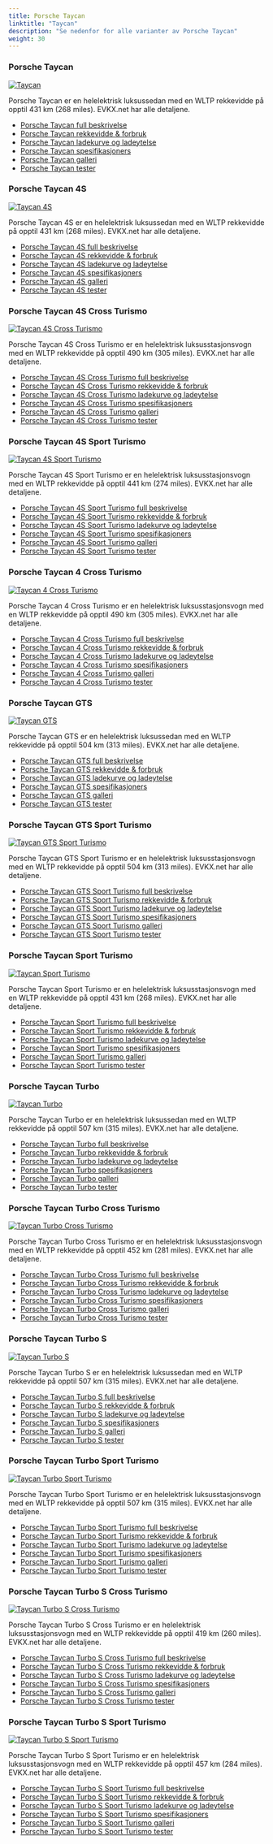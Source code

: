 ```yaml
---
title: Porsche Taycan
linktitle: "Taycan"
description: "Se nedenfor for alle varianter av Porsche Taycan"
weight: 30
---
```

### Porsche Taycan

<a href="taycan/"><img src="https://media.evkx.net/multimedia/models/porsche/taycan/taycan/main_1_st.jpg" class="img-fluid" alt="Taycan" ></a>

Porsche Taycan er en helelektrisk luksussedan med en WLTP rekkevidde på opptil 431 km (268 miles). EVKX.net har alle detaljene. 

- [Porsche Taycan full beskrivelse](taycan/)
- [Porsche Taycan rekkevidde & forbruk](taycan/rangeandconsumption)
- [Porsche Taycan ladekurve og ladeytelse](taycan/chargingcurve)
- [Porsche Taycan spesifikasjoners](taycan/specifications)
- [Porsche Taycan galleri](taycan/gallery)
- [Porsche Taycan tester](taycan/reviews)

### Porsche Taycan 4S

<a href="taycan_4s/"><img src="https://media.evkx.net/multimedia/models/porsche/taycan/taycan_4s/main_1_st.jpg" class="img-fluid" alt="Taycan 4S" ></a>

Porsche Taycan 4S er en helelektrisk luksussedan med en WLTP rekkevidde på opptil 431 km (268 miles). EVKX.net har alle detaljene. 

- [Porsche Taycan 4S full beskrivelse](taycan_4s/)
- [Porsche Taycan 4S rekkevidde & forbruk](taycan_4s/rangeandconsumption)
- [Porsche Taycan 4S ladekurve og ladeytelse](taycan_4s/chargingcurve)
- [Porsche Taycan 4S spesifikasjoners](taycan_4s/specifications)
- [Porsche Taycan 4S galleri](taycan_4s/gallery)
- [Porsche Taycan 4S tester](taycan_4s/reviews)

### Porsche Taycan 4S Cross Turismo

<a href="taycan_4s_cross_turismo/"><img src="https://media.evkx.net/multimedia/models/porsche/taycan/taycan_4s_cross_turismo/main_1_st.jpg" class="img-fluid" alt="Taycan 4S Cross Turismo" ></a>

Porsche Taycan 4S Cross Turismo er en helelektrisk luksusstasjonsvogn med en WLTP rekkevidde på opptil 490 km (305 miles). EVKX.net har alle detaljene. 

- [Porsche Taycan 4S Cross Turismo full beskrivelse](taycan_4s_cross_turismo/)
- [Porsche Taycan 4S Cross Turismo rekkevidde & forbruk](taycan_4s_cross_turismo/rangeandconsumption)
- [Porsche Taycan 4S Cross Turismo ladekurve og ladeytelse](taycan_4s_cross_turismo/chargingcurve)
- [Porsche Taycan 4S Cross Turismo spesifikasjoners](taycan_4s_cross_turismo/specifications)
- [Porsche Taycan 4S Cross Turismo galleri](taycan_4s_cross_turismo/gallery)
- [Porsche Taycan 4S Cross Turismo tester](taycan_4s_cross_turismo/reviews)

### Porsche Taycan 4S Sport Turismo

<a href="taycan_4s_sport_turismo/"><img src="https://media.evkx.net/multimedia/models/porsche/taycan/taycan_4s_sport_turismo/main_1_st.jpg" class="img-fluid" alt="Taycan 4S Sport Turismo" ></a>

Porsche Taycan 4S Sport Turismo er en helelektrisk luksusstasjonsvogn med en WLTP rekkevidde på opptil 441 km (274 miles). EVKX.net har alle detaljene. 

- [Porsche Taycan 4S Sport Turismo full beskrivelse](taycan_4s_sport_turismo/)
- [Porsche Taycan 4S Sport Turismo rekkevidde & forbruk](taycan_4s_sport_turismo/rangeandconsumption)
- [Porsche Taycan 4S Sport Turismo ladekurve og ladeytelse](taycan_4s_sport_turismo/chargingcurve)
- [Porsche Taycan 4S Sport Turismo spesifikasjoners](taycan_4s_sport_turismo/specifications)
- [Porsche Taycan 4S Sport Turismo galleri](taycan_4s_sport_turismo/gallery)
- [Porsche Taycan 4S Sport Turismo tester](taycan_4s_sport_turismo/reviews)

### Porsche Taycan 4 Cross Turismo

<a href="taycan_4_cross_turismo/"><img src="https://media.evkx.net/multimedia/models/porsche/taycan/taycan_4_cross_turismo/main_1_st.jpg" class="img-fluid" alt="Taycan 4 Cross Turismo" ></a>

Porsche Taycan 4 Cross Turismo er en helelektrisk luksusstasjonsvogn med en WLTP rekkevidde på opptil 490 km (305 miles). EVKX.net har alle detaljene. 

- [Porsche Taycan 4 Cross Turismo full beskrivelse](taycan_4_cross_turismo/)
- [Porsche Taycan 4 Cross Turismo rekkevidde & forbruk](taycan_4_cross_turismo/rangeandconsumption)
- [Porsche Taycan 4 Cross Turismo ladekurve og ladeytelse](taycan_4_cross_turismo/chargingcurve)
- [Porsche Taycan 4 Cross Turismo spesifikasjoners](taycan_4_cross_turismo/specifications)
- [Porsche Taycan 4 Cross Turismo galleri](taycan_4_cross_turismo/gallery)
- [Porsche Taycan 4 Cross Turismo tester](taycan_4_cross_turismo/reviews)

### Porsche Taycan GTS

<a href="taycan_gts/"><img src="https://media.evkx.net/multimedia/models/porsche/taycan/taycan_gts/main_1_st.jpg" class="img-fluid" alt="Taycan GTS" ></a>

Porsche Taycan GTS er en helelektrisk luksussedan med en WLTP rekkevidde på opptil 504 km (313 miles). EVKX.net har alle detaljene. 

- [Porsche Taycan GTS full beskrivelse](taycan_gts/)
- [Porsche Taycan GTS rekkevidde & forbruk](taycan_gts/rangeandconsumption)
- [Porsche Taycan GTS ladekurve og ladeytelse](taycan_gts/chargingcurve)
- [Porsche Taycan GTS spesifikasjoners](taycan_gts/specifications)
- [Porsche Taycan GTS galleri](taycan_gts/gallery)
- [Porsche Taycan GTS tester](taycan_gts/reviews)

### Porsche Taycan GTS Sport Turismo

<a href="taycan_gts_sport_turismo/"><img src="https://media.evkx.net/multimedia/models/porsche/taycan/taycan_gts_sport_turismo/main_1_st.jpg" class="img-fluid" alt="Taycan GTS Sport Turismo" ></a>

Porsche Taycan GTS Sport Turismo er en helelektrisk luksusstasjonsvogn med en WLTP rekkevidde på opptil 504 km (313 miles). EVKX.net har alle detaljene. 

- [Porsche Taycan GTS Sport Turismo full beskrivelse](taycan_gts_sport_turismo/)
- [Porsche Taycan GTS Sport Turismo rekkevidde & forbruk](taycan_gts_sport_turismo/rangeandconsumption)
- [Porsche Taycan GTS Sport Turismo ladekurve og ladeytelse](taycan_gts_sport_turismo/chargingcurve)
- [Porsche Taycan GTS Sport Turismo spesifikasjoners](taycan_gts_sport_turismo/specifications)
- [Porsche Taycan GTS Sport Turismo galleri](taycan_gts_sport_turismo/gallery)
- [Porsche Taycan GTS Sport Turismo tester](taycan_gts_sport_turismo/reviews)

### Porsche Taycan Sport Turismo

<a href="taycan_sport_turismo/"><img src="https://media.evkx.net/multimedia/models/porsche/taycan/taycan_sport_turismo/main_1_st.jpg" class="img-fluid" alt="Taycan Sport Turismo" ></a>

Porsche Taycan Sport Turismo er en helelektrisk luksusstasjonsvogn med en WLTP rekkevidde på opptil 431 km (268 miles). EVKX.net har alle detaljene. 

- [Porsche Taycan Sport Turismo full beskrivelse](taycan_sport_turismo/)
- [Porsche Taycan Sport Turismo rekkevidde & forbruk](taycan_sport_turismo/rangeandconsumption)
- [Porsche Taycan Sport Turismo ladekurve og ladeytelse](taycan_sport_turismo/chargingcurve)
- [Porsche Taycan Sport Turismo spesifikasjoners](taycan_sport_turismo/specifications)
- [Porsche Taycan Sport Turismo galleri](taycan_sport_turismo/gallery)
- [Porsche Taycan Sport Turismo tester](taycan_sport_turismo/reviews)

### Porsche Taycan Turbo

<a href="taycan_turbo/"><img src="https://media.evkx.net/multimedia/models/porsche/taycan/taycan_turbo/main_1_st.jpg" class="img-fluid" alt="Taycan Turbo" ></a>

Porsche Taycan Turbo er en helelektrisk luksussedan med en WLTP rekkevidde på opptil 507 km (315 miles). EVKX.net har alle detaljene. 

- [Porsche Taycan Turbo full beskrivelse](taycan_turbo/)
- [Porsche Taycan Turbo rekkevidde & forbruk](taycan_turbo/rangeandconsumption)
- [Porsche Taycan Turbo ladekurve og ladeytelse](taycan_turbo/chargingcurve)
- [Porsche Taycan Turbo spesifikasjoners](taycan_turbo/specifications)
- [Porsche Taycan Turbo galleri](taycan_turbo/gallery)
- [Porsche Taycan Turbo tester](taycan_turbo/reviews)

### Porsche Taycan Turbo Cross Turismo

<a href="taycan_turbo_cross_turismo/"><img src="https://media.evkx.net/multimedia/models/porsche/taycan/taycan_turbo_cross_turismo/main_1_st.jpg" class="img-fluid" alt="Taycan Turbo Cross Turismo" ></a>

Porsche Taycan Turbo Cross Turismo er en helelektrisk luksusstasjonsvogn med en WLTP rekkevidde på opptil 452 km (281 miles). EVKX.net har alle detaljene. 

- [Porsche Taycan Turbo Cross Turismo full beskrivelse](taycan_turbo_cross_turismo/)
- [Porsche Taycan Turbo Cross Turismo rekkevidde & forbruk](taycan_turbo_cross_turismo/rangeandconsumption)
- [Porsche Taycan Turbo Cross Turismo ladekurve og ladeytelse](taycan_turbo_cross_turismo/chargingcurve)
- [Porsche Taycan Turbo Cross Turismo spesifikasjoners](taycan_turbo_cross_turismo/specifications)
- [Porsche Taycan Turbo Cross Turismo galleri](taycan_turbo_cross_turismo/gallery)
- [Porsche Taycan Turbo Cross Turismo tester](taycan_turbo_cross_turismo/reviews)

### Porsche Taycan Turbo S

<a href="taycan_turbo_s/"><img src="https://media.evkx.net/multimedia/models/porsche/taycan/taycan_turbo_s/main_1_st.jpg" class="img-fluid" alt="Taycan Turbo S" ></a>

Porsche Taycan Turbo S er en helelektrisk luksussedan med en WLTP rekkevidde på opptil 507 km (315 miles). EVKX.net har alle detaljene. 

- [Porsche Taycan Turbo S full beskrivelse](taycan_turbo_s/)
- [Porsche Taycan Turbo S rekkevidde & forbruk](taycan_turbo_s/rangeandconsumption)
- [Porsche Taycan Turbo S ladekurve og ladeytelse](taycan_turbo_s/chargingcurve)
- [Porsche Taycan Turbo S spesifikasjoners](taycan_turbo_s/specifications)
- [Porsche Taycan Turbo S galleri](taycan_turbo_s/gallery)
- [Porsche Taycan Turbo S tester](taycan_turbo_s/reviews)

### Porsche Taycan Turbo Sport Turismo

<a href="taycan_turbo_sport_turismo/"><img src="https://media.evkx.net/multimedia/models/porsche/taycan/taycan_turbo_sport_turismo/main_1_st.jpg" class="img-fluid" alt="Taycan Turbo Sport Turismo" ></a>

Porsche Taycan Turbo Sport Turismo er en helelektrisk luksusstasjonsvogn med en WLTP rekkevidde på opptil 507 km (315 miles). EVKX.net har alle detaljene. 

- [Porsche Taycan Turbo Sport Turismo full beskrivelse](taycan_turbo_sport_turismo/)
- [Porsche Taycan Turbo Sport Turismo rekkevidde & forbruk](taycan_turbo_sport_turismo/rangeandconsumption)
- [Porsche Taycan Turbo Sport Turismo ladekurve og ladeytelse](taycan_turbo_sport_turismo/chargingcurve)
- [Porsche Taycan Turbo Sport Turismo spesifikasjoners](taycan_turbo_sport_turismo/specifications)
- [Porsche Taycan Turbo Sport Turismo galleri](taycan_turbo_sport_turismo/gallery)
- [Porsche Taycan Turbo Sport Turismo tester](taycan_turbo_sport_turismo/reviews)

### Porsche Taycan Turbo S Cross Turismo

<a href="taycan_turbo_s_cross_turismo/"><img src="https://media.evkx.net/multimedia/models/porsche/taycan/taycan_turbo_s_cross_turismo/main_1_st.jpg" class="img-fluid" alt="Taycan Turbo S Cross Turismo" ></a>

Porsche Taycan Turbo S Cross Turismo er en helelektrisk luksusstasjonsvogn med en WLTP rekkevidde på opptil 419 km (260 miles). EVKX.net har alle detaljene. 

- [Porsche Taycan Turbo S Cross Turismo full beskrivelse](taycan_turbo_s_cross_turismo/)
- [Porsche Taycan Turbo S Cross Turismo rekkevidde & forbruk](taycan_turbo_s_cross_turismo/rangeandconsumption)
- [Porsche Taycan Turbo S Cross Turismo ladekurve og ladeytelse](taycan_turbo_s_cross_turismo/chargingcurve)
- [Porsche Taycan Turbo S Cross Turismo spesifikasjoners](taycan_turbo_s_cross_turismo/specifications)
- [Porsche Taycan Turbo S Cross Turismo galleri](taycan_turbo_s_cross_turismo/gallery)
- [Porsche Taycan Turbo S Cross Turismo tester](taycan_turbo_s_cross_turismo/reviews)

### Porsche Taycan Turbo S Sport Turismo

<a href="taycan_turbo_s_sport_turismo/"><img src="https://media.evkx.net/multimedia/models/porsche/taycan/taycan_turbo_s_sport_turismo/main_1_st.jpg" class="img-fluid" alt="Taycan Turbo S Sport Turismo" ></a>

Porsche Taycan Turbo S Sport Turismo er en helelektrisk luksusstasjonsvogn med en WLTP rekkevidde på opptil 457 km (284 miles). EVKX.net har alle detaljene. 

- [Porsche Taycan Turbo S Sport Turismo full beskrivelse](taycan_turbo_s_sport_turismo/)
- [Porsche Taycan Turbo S Sport Turismo rekkevidde & forbruk](taycan_turbo_s_sport_turismo/rangeandconsumption)
- [Porsche Taycan Turbo S Sport Turismo ladekurve og ladeytelse](taycan_turbo_s_sport_turismo/chargingcurve)
- [Porsche Taycan Turbo S Sport Turismo spesifikasjoners](taycan_turbo_s_sport_turismo/specifications)
- [Porsche Taycan Turbo S Sport Turismo galleri](taycan_turbo_s_sport_turismo/gallery)
- [Porsche Taycan Turbo S Sport Turismo tester](taycan_turbo_s_sport_turismo/reviews)

